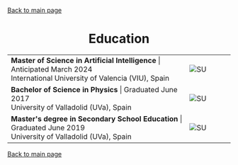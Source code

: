 [Back to main page](./../README.md)

<h1 align="center">Education</h1>
<table align="center">
  <tr>
    <td width="80%">
      <b>Master of Science in Artificial Intelligence</b> | Anticipated March 2024<br />
      International University of Valencia (VIU), Spain
    </td>
    <td><image alt="SU" src="../assets/images/VIU_logo.png" /></td>
  </tr>
  <tr>
    <td>
      <b>Bachelor of Science in Physics</b> | Graduated June 2017<br />
      University of Valladolid (UVa), Spain<br />
    </td>
    <td><image alt="SU" src="../assets/images/UVA_logo.png" /></td>
  </tr>
  <tr>
    <td>
      <b>Master's degree in Secondary School Education</b> | Graduated June 2019<br />
      University of Valladolid (UVa), Spain<br />
    </td>
    <td><image alt="SU" src="../assets/images/UVA_logo.png" /></td>
  </tr>
</table>

[Back to main page](./../README.md)
